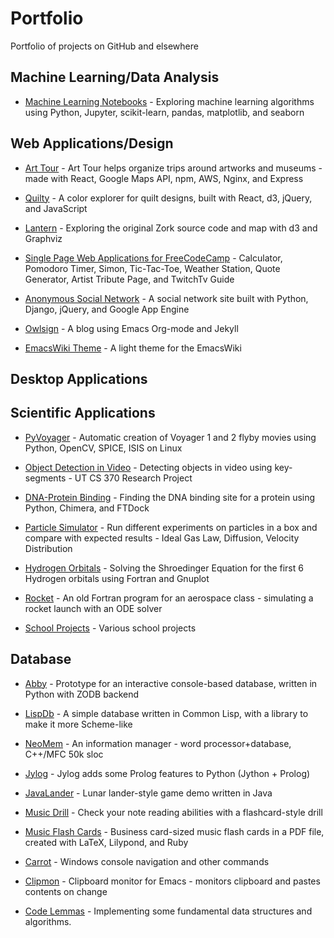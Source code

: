 # Portfolio

Portfolio of projects on GitHub and elsewhere

## Machine Learning/Data Analysis

* [Machine Learning Notebooks](https://github.com/bburns/Machine-Learning) - Exploring machine learning algorithms using Python, Jupyter, scikit-learn, pandas, matplotlib, and seaborn

## Web Applications/Design

* [Art Tour](https://github.com/bburns/Art-Tour) - Art Tour helps organize trips around artworks and museums - made with React, Google Maps API, npm, AWS, Nginx, and Express 

* [Quilty](https://github.com/bburns/Quilty) - A color explorer for quilt designs, built with React, d3, jQuery, and JavaScript 

* [Lantern](https://github.com/bburns/Lantern) - Exploring the original Zork source code and map with d3 and Graphviz 

* [Single Page Web Applications for FreeCodeCamp](https://github.com/bburns/WebApplications) - Calculator, Pomodoro Timer, Simon, Tic-Tac-Toe, Weather Station, Quote Generator, Artist Tribute Page, and TwitchTv Guide

* [Anonymous Social Network](https://github.com/bburns/Anonymous-Social-Network) - A social network site built with Python, Django, jQuery, and Google App Engine 

* [Owlsign](https://github.com/bburns/bburns.github.io) - A blog using Emacs Org-mode and Jekyll 

* [EmacsWiki Theme](https://github.com/bburns/emacswiki-light-theme) - A light theme for the EmacsWiki 

## Desktop Applications

## Scientific Applications

* [PyVoyager](https://github.com/bburns/PyVoyager) - Automatic creation of Voyager 1 and 2 flyby movies using Python, OpenCV, SPICE, ISIS on Linux 

* [Object Detection in Video](https://github.com/bburns/Object-Detection-in-Video) - Detecting objects in video using key-segments - UT CS 370 Research Project 

* [DNA-Protein Binding](https://github.com/bburns/DNA-Protein-Binding) - Finding the DNA binding site for a protein using Python, Chimera, and FTDock 

* [Particle Simulator](https://github.com/bburns/Particle-Simulator) - Run different experiments on particles in a box and compare with expected results - Ideal Gas Law, Diffusion, Velocity Distribution 

* [Hydrogen Orbitals](https://github.com/bburns/Hydrogen-Orbitals) - Solving the Shroedinger Equation for the first 6 Hydrogen orbitals using Fortran and Gnuplot 

* [Rocket](https://github.com/bburns/rocket.f77) - An old Fortran program for an aerospace class - simulating a rocket launch with an ODE solver 

* [School Projects](https://github.com/bburns/School-Projects) - Various school projects 

## Database

* [Abby](https://github.com/bburns/Abby) - Prototype for an interactive console-based database, written in Python with ZODB backend 

* [LispDb](https://github.com/bburns/LispDb) - A simple database written in Common Lisp, with a library to make it more Scheme-like 

* [NeoMem](https://github.com/bburns/NeoMem) - An information manager - word processor+database, C++/MFC 50k sloc



* [Jylog](https://github.com/bburns/Jylog) - Jylog adds some Prolog features to Python (Jython + Prolog) 

* [JavaLander](https://github.com/bburns/JavaLander) - Lunar lander-style game demo written in Java 

* [Music Drill](https://github.com/bburns/Music-Drill) - Check your note reading abilities with a flashcard-style drill 

* [Music Flash Cards](https://github.com/bburns/Music-Flash-Cards) - Business card-sized music flash cards in a PDF file, created with LaTeX, Lilypond, and Ruby 

* [Carrot](https://github.com/bburns/Carrot) - Windows console navigation and other commands 

* [Clipmon](https://github.com/bburns/clipmon) - Clipboard monitor for Emacs - monitors clipboard and pastes contents on change 

* [Code Lemmas](https://github.com/bburns/code-lemmas) - Implementing some fundamental data structures and algorithms. 






